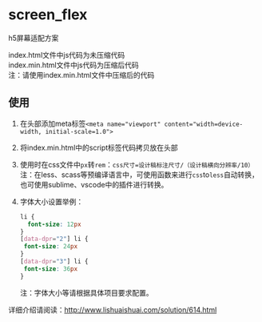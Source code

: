 # screen_flex
h5屏幕适配方案

index.html文件中js代码为未压缩代码   
index.min.html文件中js代码为压缩后代码     
注：请使用index.min.html文件中压缩后的代码

## 使用

1. 在头部添加meta标签`<meta name="viewport" content="width=device-width, initial-scale=1.0">`
   
2. 将index.min.html中的script标签代码拷贝放在头部

3. 使用时在css文件中`px`转`rem`：`css尺寸=设计稿标注尺寸/（设计稿横向分辨率/10）`
   注：在less、scass等预编译语言中，可使用函数来进行`css`to`less`自动转换，也可使用sublime、vscode中的插件进行转换。

4. 字体大小设置举例：
   
   ```css
   li { 
     font-size: 12px
   }
   [data-dpr="2"] li {
    font-size: 24px
   }
   [data-dpr="3"] li {
    font-size: 36px
   }
   ```
   注：字体大小等请根据具体项目要求配置。

详细介绍请阅读：http://www.lishuaishuai.com/solution/614.html
